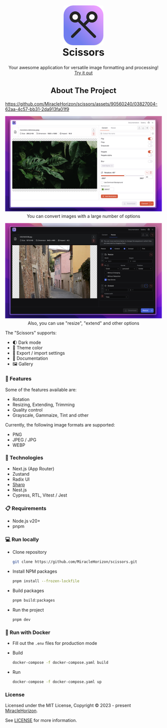 <br />

<div align="center">
   <img src="@apps/frontend/public/android-chrome-192x192.png" alt="Logo" width=128 height=128>

  <h1 style="font-size: 32px; margin-top: 0">️Scissors</h1>

  <p>
    Your awesome application for versatile image formatting and processing!
    <br />
    <a href="https://scissors-application.vercel.app" rel="noreferrer" target="_blank">Try it out</a>
  </p>
</div>

<h2 align="center" style="font-size: 24px;">About The Project</h2>

https://github.com/MiracleHorizon/scissors/assets/90560240/03827004-62aa-4c57-bb31-2da913fa01f9

[![Project screenshot 1][preview-screenshot-1]][project-github]

<p align="center" style="margin-top: -10px;">You can convert images with a large number of options</p>

[![Project screenshot 2][preview-screenshot-2]][project-github]

<p align="center" style="margin-top: -10px;">Also, you can use "resize", "extend" and other options</p>

The "Scissors" supports:

- 🌓 Dark mode
- 🎨 Theme color
- 💾 Export / import settings
- 📖 Documentation
- 🖼️ Gallery

### 🧨 Features

Some of the features available are:

- Rotation
- Resizing, Extending, Trimming
- Quality control
- Grayscale, Gammaize, Tint and other

Currently, the following image formats are supported:

- PNG
- JPEG / JPG
- WEBP

### 🔧 Technologies

- Next.js (App Router)
- Zustand
- Radix UI
- [Sharp](https://sharp.pixelplumbing.com/)
- Nest.js
- Cypress, RTL, Vitest / Jest

### 📋 Requirements

- Node.js v20+
- pnpm

### 💻 Run locally

- Clone repository
  ```sh
  git clone https://github.com/MiracleHorizon/scissors.git
  ```
- Install NPM packages

  ```sh
  pnpm install --frozen-lockfile
  ```

- Build packages

  ```sh
  pnpm build:packages
  ```

- Run the project
  ```sh
  pnpm dev
  ```

### 🐳 Run with Docker

- Fill out the `.env` files for production mode

- Build

  ```sh
  docker-compose -f docker-compose.yaml build
  ```

- Run
  ```sh
  docker-compose -f docker-compose.yaml up
  ```

### License

Licensed under the MIT License, Copyright © 2023 -
present [MiracleHorizon](https://github.com/MiracleHorizon).

See [LICENSE](https://github.com/MiracleHorizon/scissors/blob/main/LICENSE) for more information.

[project-github]: https://github.com/MiracleHorizon/scissors

[preview-screenshot-1]: social/og-image-share-light.png

[preview-screenshot-2]: social/og-image-share-dark.png
